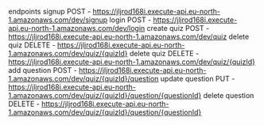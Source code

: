endpoints
signup POST - https://jljrod168i.execute-api.eu-north-1.amazonaws.com/dev/signup
login POST - https://jljrod168i.execute-api.eu-north-1.amazonaws.com/dev/login
create quiz POST - https://jljrod168i.execute-api.eu-north-1.amazonaws.com/dev/quiz
delete quiz DELETE - https://jljrod168i.execute-api.eu-north-1.amazonaws.com/dev/quiz/{quizId}
delete quiz DELETE - https://jljrod168i.execute-api.eu-north-1.amazonaws.com/dev/quiz/{quizId}
add question  POST - https://jljrod168i.execute-api.eu-north-1.amazonaws.com/dev/quiz/{quizId}/question
update question  PUT - https://jljrod168i.execute-api.eu-north-1.amazonaws.com/dev/quiz/{quizId}/question/{questionId}
delete question  DELETE - https://jljrod168i.execute-api.eu-north-1.amazonaws.com/dev/quiz/{quizId}/question/{questionId}

